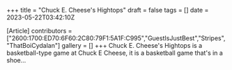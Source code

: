 +++
title = "Chuck E. Cheese's Hightops"
draft = false
tags = []
date = 2023-05-22T03:42:10Z

[Article]
contributors = ["2600:1700:ED70:6F60:2C80:79F1:5A1F:C995","GuestIsJustBest","Stripes","ThatBoiCydalan"]
gallery = []
+++
Chuck E. Cheese's Hightops is a basketball-type game at Chuck E Cheese, it is a basketball game that's in a shoe...